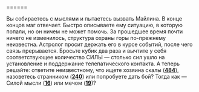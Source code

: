 ======

Вы собираетесь с мыслями и пытаетесь вызвать Майлина. В конце концов маг отвечает. Быстро описываете ему ситуацию, в которую попали, но он ничем не может помочь. За прошедшее время почти ничего не изменилось, структура охраны горы по-прежнему неизвестна. Астролог просит держать его в курсе событий, после чего связь прерывается. Бросьте кубик два раза и вычтите у себя соответствующее количество СИЛЫ — столько сил ушло на установление и поддержание телепатического контакта. А теперь решайте: ответите неизвестному, что ищете хозяина скалы ([**484**](#n_484)), назоветесь странником ([**240**](#n_240)) или попробуете дать бой? Тогда как — Силой мысли ([**16**](#n_16)) или мечом ([**19**](#n_19))?

